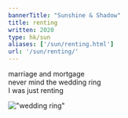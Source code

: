 ```yaml
---
bannerTitle: "Sunshine & Shadow" 
title: renting
written: 2020
type: hk/sun
aliases: ['/sun/renting.html']
url: '/sun/renting/'
---
```



marriage and mortgage  
never mind the wedding ring  
I was just renting


!["wedding ring"](/images/bucket/weddingRing.jpg "wedding ring")
